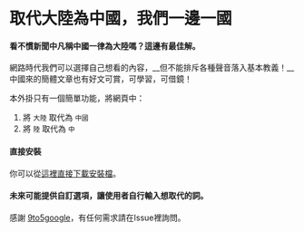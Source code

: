 # 取代大陸為中國，我們一邊一國

#### 看不慣新聞中凡稱中國一律為大陸嗎？這邊有最佳解。

網路時代我們可以選擇自己想看的內容，__但不能排斥各種聲音落入基本教義！__中國來的簡體文章也有好文可賞，可學習，可借鏡！

本外掛只有一個簡單功能，將網頁中：

1. 將 `大陸` 取代為 `中國`
2. 將 `陸` 取代為 `中`

#### 直接安裝

你可以從[這裡直接下載安裝檔](https://github.com/cyberrob/replace-mainland-with-china/blob/master/replace_mainland_with_china.crx)。

#### 未來可能提供自訂選項，讓使用者自行輸入想取代的詞。

感謝 [9to5google](http://9to5google.com/2015/06/14/how-to-make-a-chrome-extensions/)，有任何需求請在Issue裡詢問。

